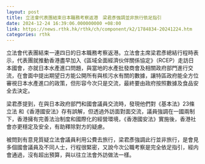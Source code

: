```yaml
---
layout: post
title: 立法會代表團結束日本職務考察返港　梁君彥強調並非旅行依足指引
date: 2024-12-24 16:39:06.000000000 +08:00
link: https://news.rthk.hk/rthk/ch/component/k2/1784834-20241224.htm
categories: rthk
---
```


立法會代表團結束一連四日的日本職務考察返港。立法會主席梁君彥總結行程時表示，代表團就推動香港盡早加入《區域全面經濟伙伴關係協定》（RCEP）走訪日本國會，亦就日本水產進口問題，與當地的水產批發商會及相關政府部門進行交流，在會面中提出期望日方能公開所有與核污水有關的數據，讓特區政府能全方位審視日本水產進口的政策，但形容今次只是交流，最終要由政府按照數據及食品安全去決定。

梁君彥提到，在與日本政府部門和國會議員交流時，發現他們對《基本法》23條立法 和《香港國安法》存有誤解，但透過外訪面對面交流，議員強調在一國兩制下，香港擁有完善法治制度和國際化的經營環境，《香港國安法》實施後，香港社會亦更穩定及安全，有助釋除對方的疑慮。

被問到有意見質疑立法會議員利用公費去旅行，梁君彥強調此行並非旅行，是會見多個國會議員及不同人士，行程很緊密，又說今次公職考察是完全依足指引，經内會通過，沒有超出預算，與以往立法會外訪做法一樣。
